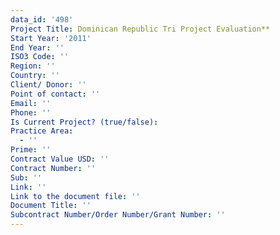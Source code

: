 ```yaml
---
data_id: '498'
Project Title: Dominican Republic Tri Project Evaluation**
Start Year: '2011'
End Year: ''
ISO3 Code: ''
Region: ''
Country: ''
Client/ Donor: ''
Point of contact: ''
Email: ''
Phone: ''
Is Current Project? (true/false): 
Practice Area:
  - ''
Prime: ''
Contract Value USD: ''
Contract Number: ''
Sub: ''
Link: ''
Link to the document file: ''
Document Title: ''
Subcontract Number/Order Number/Grant Number: ''
---
```


